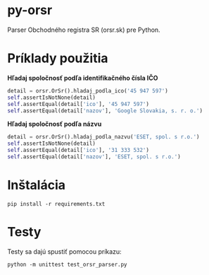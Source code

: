 py-orsr
=======

Parser Obchodného registra SR (orsr.sk) pre Python.

# Príklady použitia

**Hľadaj spoločnosť podľa identifikačného čísla IČO**
```python
detail = orsr.OrSr().hladaj_podla_ico('45 947 597')                    
self.assertIsNotNone(detail)                                           
self.assertEqual(detail['ico'], '45 947 597')                          
self.assertEqual(detail['nazov'], 'Google Slovakia, s. r. o.') 
```

**Hľadaj spoločnosť podľa názvu**
```python
detail = orsr.OrSr().hladaj_podla_nazvu('ESET, spol. s r.o.')          
self.assertIsNotNone(detail)                                           
self.assertEqual(detail['ico'], '31 333 532')                          
self.assertEqual(detail['nazov'], 'ESET, spol. s r.o.')
```

# Inštalácia
```pip install -r requirements.txt```

# Testy
Testy sa dajú spustiť pomocou príkazu: 

```python -m unittest test_orsr_parser.py```
